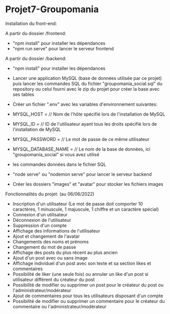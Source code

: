 # Projet7-Groupomania

Installation du front-end:

A partir du dossier /frontend:
- "npm install" pour installer les dépendances
- "npm run serve" pour lancer le serveur frontend

A partir du dossier /backend:
- "npm install" pour installer les dépendances
- Lancer une application MySQL (base de données utilisée par ce projet) puis lancer les commandes SQL du fichier "groupomania_social.sql"
  du repository ou celui fourni avec le zip du projet pour créer la base avec ses tables
- Créer un fichier ".env" avec les variables d'environnement suivantes:
 
 - MYSQL_HOST = // Nom de l'hôte spécifié lors de l'installation de MySQL
 - MYSQL_ID = // ID de l'utilisateur ayant tous les droits spécifié lors de l'installation de MySQL
 - MYSQL_PASSWORD = // Le mot de passe de ce même utilisateur
 - MYSQL_DATABASE_NAME = // Le nom de la base de données, ici "groupomania_social" si vous avez utilisé 
 - les commandes données dans le fichier SQL
  
- "node serve" ou "nodemon serve" pour lancer le serveur backend
- Créer les dossiers "images" et "avatar" pour stocker les fichiers images

Fonctionnalités du projet: (au 06/06/2022)
- Inscription d'un utilisateur (Le mot de passe doit comporter 10 caractères, 1 minuscule, 1 majuscule, 1 chiffre et un caractère spécial)
- Connexion d'un utilisateur
- Déconnexion de l'utilisateur
- Suppression d'un compte
- Affichage des informations de l'utilisateur
- Ajout et changement de l'avatar
- Changements des noms et prénoms
- Changement du mot de passe
- Affichage des posts du plus récent au plus ancien
- Ajout d'un post avec ou sans image
- Affichage individuel d'un post avec son texte et sa section likes et commentaires
- Possibilité de liker (une seule fois) ou annuler un like d'un post si utilisateur différent du créateur du post
- Possibilité de modifier ou supprimer un post pour le créateur du post ou l'administrateur/modérateur
- Ajout de commentaires pour tous les utilisateurs disposant d'un compte
- Possibilité de modifier ou supprimer un commentaire pour le créateur du commentaire ou l'administrateur/modérateur
